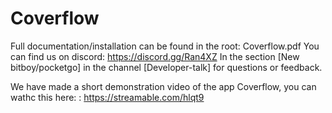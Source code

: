 # Coverflow

Full documentation/installation can be found in the root: Coverflow.pdf
You can find us on discord: https://discord.gg/Ran4XZ
In the section  [New bitboy/pocketgo] in the channel [Developer-talk] for questions or feedback.

We have made a short demonstration video of the app Coverflow, you can wathc this here:
: https://streamable.com/hlqt9
